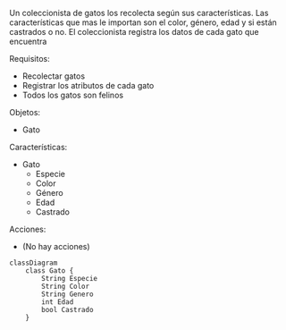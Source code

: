 Un coleccionista de gatos los recolecta según sus
características. Las características que mas le importan
son el color, género, edad y si están castrados o no. 
El coleccionista registra los datos de cada gato 
que encuentra

Requisitos:
- Recolectar gatos
- Registrar los atributos de cada gato
- Todos los gatos son felinos

Objetos:
- Gato

Características:
- Gato
    - Especie
    - Color
    - Género
    - Edad
    - Castrado

Acciones:
- (No hay acciones)

```mermaid
classDiagram
    class Gato {
        String Especie
        String Color
        String Genero
        int Edad
        bool Castrado
    }
```

